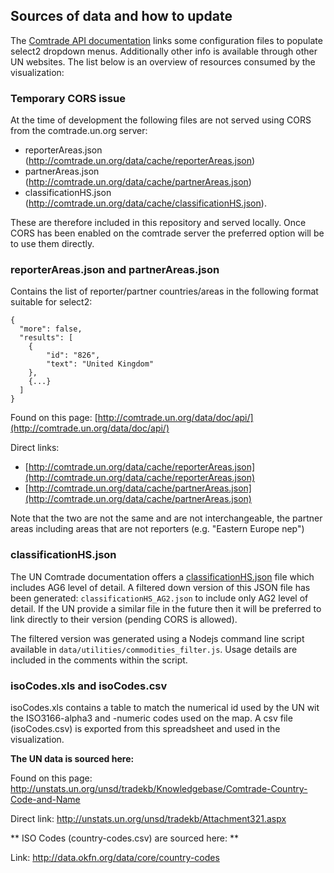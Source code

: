 ## Sources of data and how to update

The [Comtrade API documentation](http://comtrade.un.org/data/doc/api/) links some configuration files to populate
select2 dropdown menus. Additionally other info is available through other UN websites.
The list below is an overview of resources consumed by the visualization:

### Temporary CORS issue
At the time of development the following files are not served using CORS from the comtrade.un.org server:
 
 * reporterAreas.json (http://comtrade.un.org/data/cache/reporterAreas.json)
 * partnerAreas.json (http://comtrade.un.org/data/cache/partnerAreas.json)
 * classificationHS.json (http://comtrade.un.org/data/cache/classificationHS.json).
 
These are therefore included in this repository and served locally. Once CORS has been enabled on the comtrade server
the preferred option will be to use them directly.

### reporterAreas.json and partnerAreas.json

Contains the list of reporter/partner countries/areas in the following format suitable for select2:

```
{
  "more": false,
  "results": [
    {
        "id": "826",
        "text": "United Kingdom"
    },
    {...}
  ]
}
```

Found on this page: [http://comtrade.un.org/data/doc/api/](http://comtrade.un.org/data/doc/api/)

Direct links:

* [http://comtrade.un.org/data/cache/reporterAreas.json](http://comtrade.un.org/data/cache/reporterAreas.json)
* [http://comtrade.un.org/data/cache/partnerAreas.json](http://comtrade.un.org/data/cache/partnerAreas.json)

Note that the two are not the same and are not interchangeable, the partner areas including areas that are not reporters (e.g. "Eastern Europe nep")

### classificationHS.json

The UN Comtrade documentation offers a [classificationHS.json](http://comtrade.un.org/data/cache/classificationHS.json) file which includes AG6 
level of detail. A filtered down version of this JSON file has been generated: ```classificationHS_AG2.json``` to include only AG2 level of detail.
If the UN provide a similar file in the future then it will be preferred to link directly to their version (pending CORS is allowed).

The filtered version was generated using a Nodejs command line script available in ```data/utilities/commodities_filter.js```. Usage details
are included in the comments within the script.

### isoCodes.xls and isoCodes.csv

isoCodes.xls contains a table to match the numerical id used by the UN wit the ISO3166-alpha3 and -numeric codes used on the map.
A csv file (isoCodes.csv) is exported from this spreadsheet and used in the visualization.

**The UN data is sourced here:**

Found on this page: http://unstats.un.org/unsd/tradekb/Knowledgebase/Comtrade-Country-Code-and-Name

Direct link: http://unstats.un.org/unsd/tradekb/Attachment321.aspx

** ISO Codes (country-codes.csv) are sourced here: **

Link: http://data.okfn.org/data/core/country-codes
